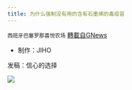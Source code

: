 ```yaml
---
title: 为什么强制没有用的含有石墨烯的毒疫苗
---
```

`西班牙巴塞罗那喜悦农场` [轉載自GNews](https://gnews.org/zh-hans/1563130/)

- 制作：JIHO


发稿：信心的选择

![](https://assets.gnews.org/wp-content/uploads/2021/09/GNEWS_CH.-1-1.jpeg)
